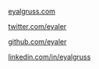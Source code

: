 [eyalgruss.com](https://eyalgruss.com)

[twitter.com/eyaler](https://twitter.com/eyaler)

[github.com/eyaler](https://github.com/eyaler)

[linkedin.com/in/eyalgruss](https://www.linkedin.com/in/eyalgruss/)
